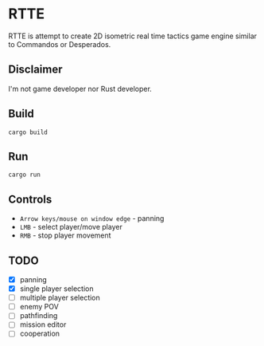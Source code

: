 # RTTE
RTTE is attempt to create 2D isometric real time tactics game engine similar to Commandos or Desperados.

## Disclaimer
I'm not game developer nor Rust developer.

## Build
```cargo build```

## Run
```cargo run```

## Controls
- ```Arrow keys/mouse on window edge``` - panning
- ```LMB``` - select player/move player
- ```RMB``` - stop player movement

## TODO
- [x] panning
- [x] single player selection
- [ ] multiple player selection
- [ ] enemy POV
- [ ] pathfinding
- [ ] mission editor
- [ ] cooperation
